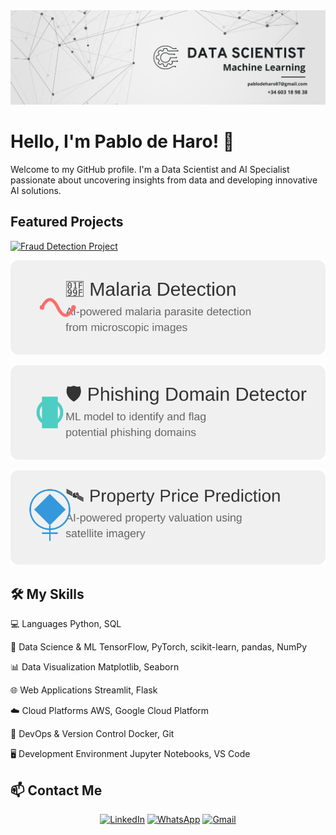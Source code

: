 <div align="center">
  <img src="./1.png" alt="Mi Banner">
</div>

# Hello, I'm Pablo de Haro! 👋

Welcome to my GitHub profile. I'm a Data Scientist and AI Specialist passionate about uncovering insights from data and developing innovative AI solutions.

## Featured Projects

[![Fraud Detection Project](./fraud-detection-banner.svg)](https://github.com/Pablodeharo/Fraude-en-transacciones)

[![Malaria Detection Project](malaria-detection-banner.svg)](https://github.com/Pablodeharo/Malaria-Detector)

[![Phishing Domain Detector Project](phishing-domain-detector-banner.svg)](https://github.com/Pablodeharo/Phishing-Domain-Detection)

[![Property Price Prediction Project](property-price-prediction-banner.svg)](https://github.com/yourusername/property-price-prediction)

## 🛠 My Skills

 💻 Languages 
 Python, SQL 

 🧠 Data Science & ML 
 TensorFlow, PyTorch, scikit-learn, pandas, NumPy 

 📊 Data Visualization 
 Matplotlib, Seaborn 

 🌐 Web Applications 
 Streamlit, Flask 

 ☁️ Cloud Platforms 
AWS, Google Cloud Platform 

 🔧 DevOps & Version Control 
 Docker, Git 

 🖥️ Development Environment 
 Jupyter Notebooks, VS Code 

## 📫 Contact Me

<div align="center">
  
[![LinkedIn](https://img.shields.io/badge/LinkedIn-0077B5?style=for-the-badge&logo=linkedin&logoColor=white)](https://www.linkedin.com/in/pablo-de-haro-pishoudt-0871972b6/)
[![WhatsApp](https://img.shields.io/badge/WhatsApp-25D366?style=for-the-badge&logo=whatsapp&logoColor=white)](https://wa.me/+34603189838)
[![Gmail](https://img.shields.io/badge/Gmail-D14836?style=for-the-badge&logo=gmail&logoColor=white)](mailto:pablodeharo872@gmail.com)

</div>


